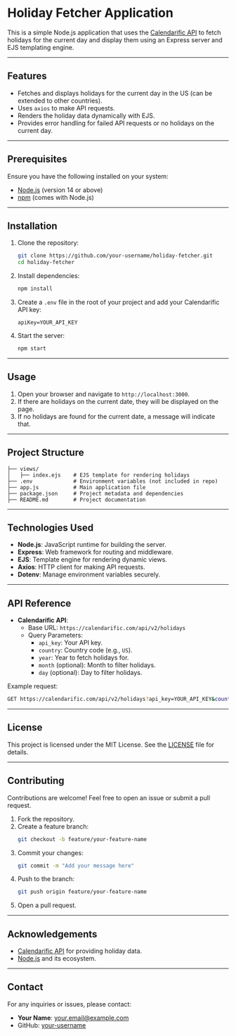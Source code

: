 # Holiday Fetcher Application

This is a simple Node.js application that uses the [Calendarific API](https://calendarific.com/) to fetch holidays for the current day and display them using an Express server and EJS templating engine.

---

## Features

- Fetches and displays holidays for the current day in the US (can be extended to other countries).
- Uses `axios` to make API requests.
- Renders the holiday data dynamically with EJS.
- Provides error handling for failed API requests or no holidays on the current day.

---

## Prerequisites

Ensure you have the following installed on your system:

- [Node.js](https://nodejs.org/) (version 14 or above)
- [npm](https://www.npmjs.com/) (comes with Node.js)

---

## Installation

1. Clone the repository:

   ```bash
   git clone https://github.com/your-username/holiday-fetcher.git
   cd holiday-fetcher
   ```

2. Install dependencies:

   ```bash
   npm install
   ```

3. Create a `.env` file in the root of your project and add your Calendarific API key:

   ```env
   apiKey=YOUR_API_KEY
   ```

4. Start the server:
   ```bash
   npm start
   ```

---

## Usage

1. Open your browser and navigate to `http://localhost:3000`.
2. If there are holidays on the current date, they will be displayed on the page.
3. If no holidays are found for the current date, a message will indicate that.

---

## Project Structure

```
├── views/
│   ├── index.ejs    # EJS template for rendering holidays
├── .env             # Environment variables (not included in repo)
├── app.js           # Main application file
├── package.json     # Project metadata and dependencies
├── README.md        # Project documentation
```

---

## Technologies Used

- **Node.js**: JavaScript runtime for building the server.
- **Express**: Web framework for routing and middleware.
- **EJS**: Template engine for rendering dynamic views.
- **Axios**: HTTP client for making API requests.
- **Dotenv**: Manage environment variables securely.

---

## API Reference

- **Calendarific API**:
  - Base URL: `https://calendarific.com/api/v2/holidays`
  - Query Parameters:
    - `api_key`: Your API key.
    - `country`: Country code (e.g., `US`).
    - `year`: Year to fetch holidays for.
    - `month` (optional): Month to filter holidays.
    - `day` (optional): Day to filter holidays.

Example request:

```bash
GET https://calendarific.com/api/v2/holidays?api_key=YOUR_API_KEY&country=US&year=2024&month=12&day=20
```

---

## License

This project is licensed under the MIT License. See the [LICENSE](LICENSE) file for details.

---

## Contributing

Contributions are welcome! Feel free to open an issue or submit a pull request.

1. Fork the repository.
2. Create a feature branch:
   ```bash
   git checkout -b feature/your-feature-name
   ```
3. Commit your changes:
   ```bash
   git commit -m "Add your message here"
   ```
4. Push to the branch:
   ```bash
   git push origin feature/your-feature-name
   ```
5. Open a pull request.

---

## Acknowledgements

- [Calendarific API](https://calendarific.com/) for providing holiday data.
- [Node.js](https://nodejs.org/) and its ecosystem.

---

## Contact

For any inquiries or issues, please contact:

- **Your Name**: [your.email@example.com](mailto:your.email@example.com)
- GitHub: [your-username](https://github.com/your-username)
